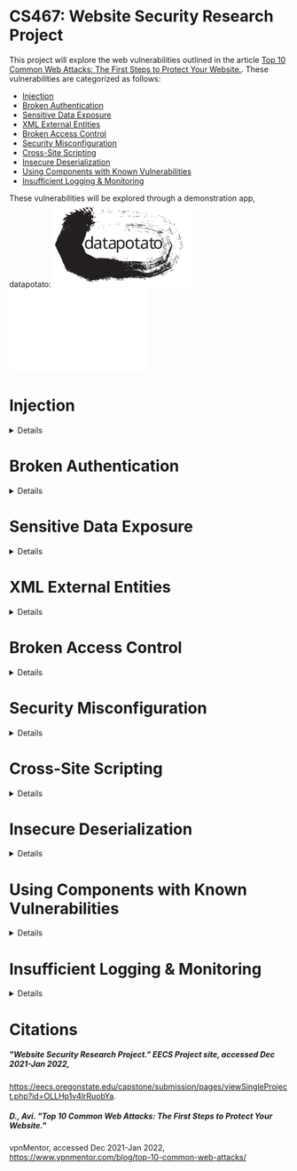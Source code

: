 # CS467: Website Security Research Project

This project will explore the web vulnerabilities outlined in the article <a href="https://www.vpnmentor.com/blog/top-10-common-web-attacks/">Top 10 Common Web Attacks: The First Steps to Protect Your Website.</a>. These vulnerabilities are categorized as follows:

* [Injection](#injection)
* [Broken Authentication](#broken-authentication)
* [Sensitive Data Exposure](#sensitive-data-exposure)
* [XML External Entities](#xml-external-entities)
* [Broken Access Control](#broken-access-control)
* [Security Misconfiguration](#security-misconfiguration)
* [Cross-Site Scripting](#cross-site-scripting)
* [Insecure Deserialization](#insecure-deserialization)
* [Using Components with Known Vulnerabilities](#using-components-with-known-vulnerabilities)
* [Insufficient Logging & Monitoring](#insufficient-logging--monitoring)

These vulnerabilities will be explored through a demonstration app, datapotato:
<img src="https://github.com/howed-neighbor/CS467/blob/main/public/datapotato_black.svg#gh-light-mode-only" width=50% height=50%>
<img src="https://github.com/howed-neighbor/CS467/blob/main/public/datapotato_white.svg#gh-dark-mode-only" width=50% height=50%>

# Injection 
<details>
  <summary>
    Details
  </summary>
  
### Description
### Demonstration
### Remediation
</details>

# Broken Authentication
<details>
  <summary>
    Details
  </summary>
  
### Description
### Demonstration
### Remediation
</details>

# Sensitive Data Exposure
<details>
  <summary>
    Details
  </summary>
  
### Description
### Demonstration
### Remediation
</details>

# XML External Entities
<details>
  <summary>
    Details
  </summary>
  
### Description
### Demonstration
### Remediation
</details>

# Broken Access Control
<details>
  <summary>
    Details
  </summary>
  
### Description
### Demonstration
### Remediation
</details>

# Security Misconfiguration
<details>
  <summary>
    Details
  </summary>
  
### Description
### Demonstration
### Remediation
</details>

# Cross-Site Scripting
<details>
  <summary>
    Details
  </summary>
  
### Description
### Demonstration
### Remediation
</details>

# Insecure Deserialization
<details>
  <summary>
    Details
  </summary>
  
### Description
### Demonstration
### Remediation
</details>

# Using Components with Known Vulnerabilities
<details>
  <summary>
    Details
  </summary>
  
### Description
### Demonstration
### Remediation
</details>

# Insufficient Logging & Monitoring
<details>
  <summary>
    Details
  </summary>
  
### Description
### Demonstration
### Remediation
</details>

# Citations

##### "Website Security Research Project." EECS Project site, accessed Dec 2021-Jan 2022,
https://eecs.oregonstate.edu/capstone/submission/pages/viewSingleProject.php?id=OLLHp1v4lrRuobYa. 

##### D., Avi. "Top 10 Common Web Attacks: The First Steps to Protect Your Website." 
vpnMentor, accessed Dec 2021-Jan 2022,
https://www.vpnmentor.com/blog/top-10-common-web-attacks/ 
